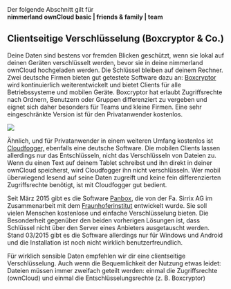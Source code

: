 <div class="alert alert-info">
Der folgende Abschnitt gilt für <br>
<strong>nimmerland ownCloud basic | friends & family | team</strong>
</div>

## Clientseitige Verschlüsselung (Boxcryptor & Co.)

Deine Daten sind bestens vor fremden Blicken geschützt, wenn sie lokal auf deinen Geräten verschlüsselt werden, bevor sie in deine nimmerland ownCloud hochgeladen werden. Die Schlüssel bleiben auf deinem Rechner. Zwei deutsche Firmen bieten gut getestete Software dazu an: [Boxcryptor](https://www.boxcryptor.com/) wird kontinuierlich weiterentwickelt und bietet Clients für alle Betriebssysteme und mobilen Geräte. Boxcryptor hat erlaubt Zugriffsrechte nach Ordnern, Benutzern oder Gruppen differenziert zu vergeben und eignet sich daher besonders für Teams und kleine Firmen. Eine sehr eingeschränkte Version ist für den Privatanwender kostenlos.

![](https://lehre.nimmerland.de/index.php/s/BlU1uoyqHD328KS/download)

Ähnlich, und für Privatanwender in einem weiteren Umfang kostenlos ist [Cloudfogger,](https://www.cloudfogger.com/de/) ebenfalls eine deutsche Software. Die mobilen Clients lassen allerdings nur das Entschlüsseln, nicht das Verschlüsseln von Dateien zu. Wenn du einen Text auf deinem Tablet schreibst und ihn direkt in deiner ownCloud speicherst, wird Cloudfogger ihn nicht verschlüsseln. Wer mobil überwiegend lesend auf seine Daten zugreift und keine fein differenzierten Zugriffsrechte benötigt, ist mit Cloudfogger gut bedient.

Seit März 2015 gibt es die Software [Panbox](http://www.sirrix.de/content/pages/Panbox.htm), die von der Fa. Sirrix AG im Zusammenarbeit mit dem [Fraunhoferinstitut](https://www.sit.fraunhofer.de/de/panbox/) entwickelt wurde. Sie soll vielen Menschen kostenlose und einfache Verschlüsselung bieten. Die Besonderheit gegenüber den beiden vorherigen Lösungen ist, dass Schlüssel nicht über den Server eines Anbieters ausgetauscht werden. Stand 03/2015 gibt es die Software allerdings nur für Windows und Android und die Installation ist noch nicht wirklich benutzerfreundlich.

Für wirklich sensible Daten empfehlen wir dir eine clientseitige Verschlüsselung. Auch wenn die Bequemlichkeit der Nutzung etwas leidet: Dateien müssen immer zweifach geteilt werden: einmal die Zugriffsrechte (ownCloud) und einmal die Entschlüsselungsrechte (z. B. Boxcryptor)